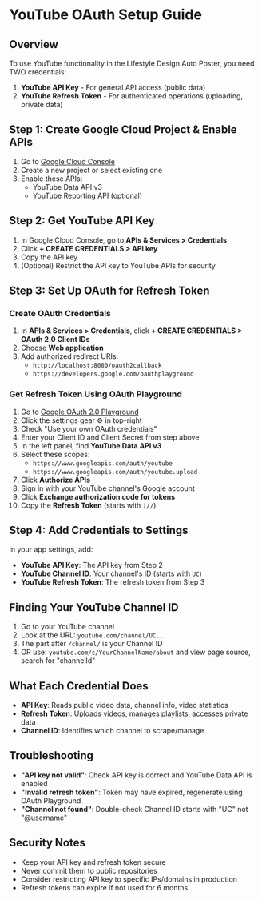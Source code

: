 # YouTube OAuth Setup Guide

## Overview
To use YouTube functionality in the Lifestyle Design Auto Poster, you need TWO credentials:

1. **YouTube API Key** - For general API access (public data)
2. **YouTube Refresh Token** - For authenticated operations (uploading, private data)

## Step 1: Create Google Cloud Project & Enable APIs

1. Go to [Google Cloud Console](https://console.cloud.google.com/)
2. Create a new project or select existing one
3. Enable these APIs:
   - YouTube Data API v3
   - YouTube Reporting API (optional)

## Step 2: Get YouTube API Key

1. In Google Cloud Console, go to **APIs & Services > Credentials**
2. Click **+ CREATE CREDENTIALS > API key**
3. Copy the API key
4. (Optional) Restrict the API key to YouTube APIs for security

## Step 3: Set Up OAuth for Refresh Token

### Create OAuth Credentials
1. In **APIs & Services > Credentials**, click **+ CREATE CREDENTIALS > OAuth 2.0 Client IDs**
2. Choose **Web application**
3. Add authorized redirect URIs:
   - `http://localhost:8080/oauth2callback`
   - `https://developers.google.com/oauthplayground`

### Get Refresh Token Using OAuth Playground
1. Go to [Google OAuth 2.0 Playground](https://developers.google.com/oauthplayground/)
2. Click the settings gear ⚙️ in top-right
3. Check "Use your own OAuth credentials"
4. Enter your Client ID and Client Secret from step above
5. In the left panel, find **YouTube Data API v3**
6. Select these scopes:
   - `https://www.googleapis.com/auth/youtube`
   - `https://www.googleapis.com/auth/youtube.upload`
7. Click **Authorize APIs**
8. Sign in with your YouTube channel's Google account
9. Click **Exchange authorization code for tokens**
10. Copy the **Refresh Token** (starts with `1//`)

## Step 4: Add Credentials to Settings

In your app settings, add:
- **YouTube API Key**: The API key from Step 2
- **YouTube Channel ID**: Your channel's ID (starts with `UC`)
- **YouTube Refresh Token**: The refresh token from Step 3

## Finding Your YouTube Channel ID

1. Go to your YouTube channel
2. Look at the URL: `youtube.com/channel/UC...` 
3. The part after `/channel/` is your Channel ID
4. OR use: `youtube.com/c/YourChannelName/about` and view page source, search for "channelId"

## What Each Credential Does

- **API Key**: Reads public video data, channel info, video statistics
- **Refresh Token**: Uploads videos, manages playlists, accesses private data
- **Channel ID**: Identifies which channel to scrape/manage

## Troubleshooting

- **"API key not valid"**: Check API key is correct and YouTube Data API is enabled
- **"Invalid refresh token"**: Token may have expired, regenerate using OAuth Playground
- **"Channel not found"**: Double-check Channel ID starts with "UC" not "@username"

## Security Notes

- Keep your API key and refresh token secure
- Never commit them to public repositories
- Consider restricting API key to specific IPs/domains in production
- Refresh tokens can expire if not used for 6 months 